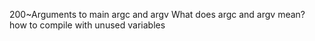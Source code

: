 200~Arguments to main
argc and argv
What does argc and argv mean?
how to compile with unused variables
